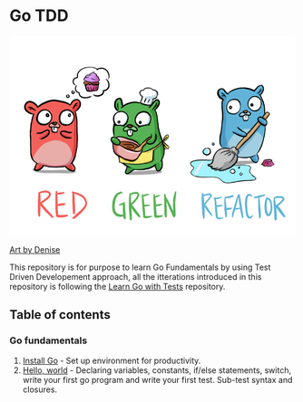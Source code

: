 # Go TDD 

<p align="center">
  <img src="red-green-blue-gophers-smaller.png" />
</p>

[Art by Denise](https://twitter.com/deniseyu21)

This repository is for purpose to learn Go Fundamentals by using Test Driven Developement approach, all the itterations introduced in this 
repository is following the [Learn Go with Tests](https://github.com/quii/learn-go-with-tests/) repository.


## Table of contents

### Go fundamentals

1. [Install Go](install-go.md) - Set up environment for productivity.
2. [Hello, world](src/hello) - Declaring variables, constants, if/else statements, switch, write your first go program and write your first test. Sub-test syntax and closures.
